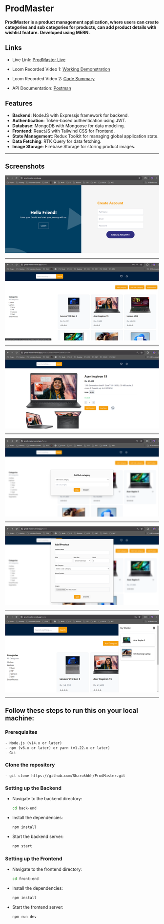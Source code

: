 # ProdMaster

**ProdMaster is a product management application, where users can create categories and sub categories for products, can add product details with wishlist feature.**
**Developed using MERN.**



## Links

- Live Link: [ProdMaster Live](https://prod-master.vercel.app/)

<!-- - Server: [Server](https://prodmaster-backend.onrender.com/api/) -->

- Loom Recorded Video 1: [Working Demonstration](https://www.loom.com/share/0a8ecb6ae1d7431eaade434da2874b17?sid=d5edd5e1-c74b-4294-8e69-006ac77d5347)

- Loom Recorded Video 2: [Code Summary](https://www.loom.com/share/630ee7a9c02444bcb5f2382677fbcfe4?sid=14f33dbe-16c8-41fa-bf2a-11cf2bf01701)

- API Documentation: [Postman](https://documenter.getpostman.com/view/26846855/2sA3e1BVxT)



## Features

- **Backend**: NodeJS with Expressjs framework for backend.
- **Authentication**: Token-based authentication using JWT.
- **Database**: MongoDB with Mongoose for data modeling.
- **Frontend**: ReactJS with Tailwind CSS for Frontend.
- **State Management**: Redux Toolkit for managing global application state.
- **Data Fetching**: RTK Query for data fetching.
- **Image Storage**: Firebase Storage for storing product images.

---


## Screenshots

![img1](screenshots/pm1.png)

---

![img2](screenshots/pm2.png)

---

![img3](screenshots/pm4.png)

---

![img4](screenshots/pm5.png)

---

![img5](screenshots/pm6.png)

---

![img6](screenshots/pm7.png)

---


## Follow these steps to run this on your local machine:

### Prerequisites

    - Node.js (v14.x or later)
    - npm (v6.x or later) or yarn (v1.22.x or later)
    - Git


### Clone the repository 
    - git clone https://github.com/Sharukhhh/ProdMaster.git


### Setting up the Backend

- Navigate to the backend directory:
    ```sh
    cd back-end
    ```

- Install the dependencies:
    ```sh
    npm install
    ```

- Start the backend server:
    ```sh
    npm start
    ```

### Setting up the Frontend

- Navigate to the frontend directory:
    ```sh
    cd front-end
    ```

- Install the dependencies:
    ```sh
    npm install
    ```

- Start the frontend server:
    ```sh
    npm run dev
    ```
